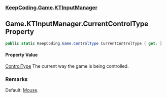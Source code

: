 ### [KeepCoding](KeepCoding.md 'KeepCoding').[Game](KeepCoding_Game.md 'KeepCoding.Game').[KTInputManager](KeepCoding_Game_KTInputManager.md 'KeepCoding.Game.KTInputManager')
## Game.KTInputManager.CurrentControlType Property
```csharp
public static KeepCoding.Game.ControlType CurrentControlType { get; }
```
#### Property Value
[ControlType](KeepCoding_Game_ControlType.md 'KeepCoding.Game.ControlType')
The current way the game is being controlled.  
### Remarks
Default: [Mouse](KeepCoding_Game_ControlType.md#KeepCoding_Game_ControlType_Mouse 'KeepCoding.Game.ControlType.Mouse').  
